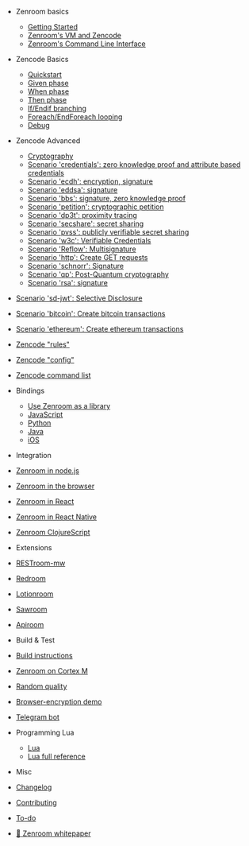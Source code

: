 
- Zenroom basics
  - [Getting Started](/)
  - [Zenroom's VM and Zencode](/pages/zencode-intro.md "Zencode cookbook intro")
  - [Zenroom's Command Line Interface](/pages/how-to-exec.md "Execute")


- Zencode Basics
  - [Quickstart](/pages/zencode-cookbook-intro.md "Zencode Quickstart")
  - [Given phase](/pages/zencode-cookbook-given.md "Zencode cookbook Given")
  - [When phase](/pages/zencode-cookbook-when.md "Zencode cookbook When")
  - [Then phase](/pages/zencode-cookbook-then.md "Zencode cookbook Then")
  - [If/Endif branching](/pages/zencode-if-endif.md "Zencode branching")
  - [Foreach/EndForeach looping](/pages/zencode-foreach-endforeach.md "Zencode looping")
  - [Debug](/pages/zencode-debug.md "Zencode debug")

- Zencode Advanced
  - [Cryptography](/pages/zencode-crypto.md "Zencode")
  - [Scenario 'credentials': zero knowledge proof and attribute based credentials](/pages/zencode-scenario-credentials.md "Zencode credentials")
  - [Scenario 'ecdh': encryption, signature](/pages/zencode-scenarios-ecdh "Zencode ecdh")
  - [Scenario 'eddsa': signature](/pages/zencode-scenarios-eddsa "Zencode eddsa")
  - [Scenario 'bbs': signature, zero knowledge proof](/pages/zencode-scenarios-bbs "Zencode BBS")
  - [Scenario 'petition': cryptographic petition](/pages/zencode-scenarios-petition "Zencode petition")
  - [Scenario 'dp3t': proximity tracing](/pages/zencode-scenario-dp3t "Zencode dp3t")
  - [Scenario 'secshare': secret sharing](/pages/zencode-scenario-secShare "Zencode secret share")
  - [Scenario 'pvss': publicly verifiable secret sharing](/pages/zencode-scenario-pvss.md "Zencode pvss")
  - [Scenario 'w3c': Verifiable Credentials](/pages/zencode-cookbook-w3c-vc "W3C Verifiable Credentials")
  - [Scenario 'Reflow': Multisignature](/pages/zencode-scenario-reflow "Reflow Multisignature")
  - [Scenario 'http': Create GET requests](/pages/zencode-scenarios-http.md "create GET requests")
  - [Scenario 'schnorr': Signature](/pages/zencode-scenarios-schnorr.md "Zencode schnorr")
  - [Scenario 'qp': Post-Quantum cryptography](/pages/zencode-scenarios-post-quantum-cryptography.md "Zencode qp")
  - [Scenario 'rsa': signature](/pages/zencode-scenarios-rsa.md "Zencode rsa")
 <!--- --->
  - [Scenario 'sd-jwt': Selective Disclosure](/pages/zencode-scenarios-sdJwt.md "Zencode SD-JWT")
  - [Scenario 'bitcoin': Create bitcoin transactions](/pages/zencode-scenarios-bitcoin.md "Create bitcoin transactions")
  - [Scenario 'ethereum': Create ethereum transactions](/pages/zencode-scenarios-ethereum.md "Create ethereum transactions")
  - [Zencode "rules"](/pages/zencode-rules.md "Zencode encoding and format rules")
  - [Zencode "config"](/pages/zenroom-config.md "Zenroom config")
  - [Zencode command list](/pages/zencode-list.md "Zencode command list")

- Bindings
  - [ Use Zenroom as a library](/pages/how-to-embed.md "Embed")
  - [JavaScript ](/pages/javascript.md "Use Zenroom in JavaScript")
  - [Python](/pages/python.md "Use Zenroom in JavaScript")
  - [Java](/pages/java.md "Use Zenroom in Java")
  - [iOS](/pages/ios.md "Use Zenroom in iOS")

- Integration
 - [Zenroom in node.js](/pages/zenroom-javascript1b.md "Use Zenroom in node.js")
 - [Zenroom in the browser](/pages/zenroom-javascript2b.md "Use Zenroom in the browser")
 - [Zenroom in React](/pages/zenroom-javascript3.md "Use Zenroom in React")
 - [Zenroom in React Native](/pages/zenroom-react-native.md "Use Zenroom in React Native")
 - [Zenroom ClojureScript](/pages/zenroom-clojurescript.md "Zenroom ClojureScript]")

- Extensions
 - [RESTroom-mw](/pages/restroom-mw)
 - [Redroom](/ext/redroom)
 - [Lotionroom](/ext/lotionroom)
 - [Sawroom](/ext/sawroom)
 - [Apiroom](/pages/apiroom)


- Build & Test
 - [Build instructions](/pages/how-to-build.md "Build Zenroom")
 - [Zenroom on Cortex M](/pages/cortex.md "Zenroom on Cortex M")
 - [Random quality](/pages/random.md "Random quality measurement")
 - [Browser-encryption demo](/pages/encrypt.md "Browser-encryption demo")
 - [Telegram bot](/pages/zenroomTelegramBotPython.md "Zenroom Telegram bot")



- Programming Lua
  - [Lua](/pages/lua.md "in Lua")
  - [Lua full reference](/pages/ldoc/o/README.md "in Lua")

- Misc
 - [Changelog](CHANGELOG)
 - [Contributing](CONTRIBUTING)
 - [To-do](TODO)
 - [📄 Zenroom whitepaper](/pages/zenroom_whitepaper.pdf ':ignore')

<!--- comment example --->
